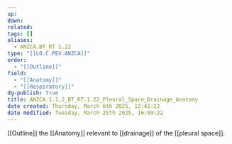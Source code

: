 ```yaml
---
up: 
down: 
related: 
tags: []
aliases:
  - ANZCA.BT_RT 1.22
type: "[[LO.C.PEX.ANZCA]]"
order:
  - "[[Outline]]"
field:
  - "[[Anatomy]]"
  - "[[Respiratory]]"
dg-publish: true
title: ANZCA.1.1.2_BT_RT.1.22_Pleural_Space_Drainage_Anatomy
date created: Thursday, March 6th 2025, 12:41:22
date modified: Tuesday, March 25th 2025, 16:09:22
---
```


[[Outline]] the [[Anatomy]] relevant to [[drainage]] of the [[pleural space]].
